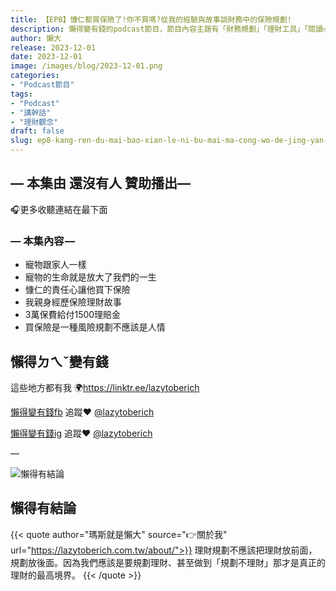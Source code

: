 ```yaml
---
title: 【EP8】慷仁都買保險了!你不買嗎?從我的經驗與故事談財務中的保險規劃!
description: 懶得變有錢的podcast節目，節目內容主題有「財務規劃」「理財工具」「閱讀心得」「職涯與生活」，內容涵蓋了你與金錢會產生的所有關係。如果想要讓自己對「財務規劃」的本質有更進一步的認識，歡迎訂閱、追蹤、分享並歡迎進一步提出你的想法，讓更多人一起財務有規劃、快樂有方法。
author: 懶大
release: 2023-12-01
date: 2023-12-01
image: /images/blog/2023-12-01.png
categories:
- "Podcast節目"
tags:
- "Podcast"
- "講幹話"
- "理財觀念"
draft: false
slug: ep8-kang-ren-du-mai-bao-xian-le-ni-bu-mai-ma-cong-wo-de-jing-yan-yu-gu-shi-tan-cai-wu-zhong-de-bao-xian-gui-hua
---
```

## — 本集由 還沒有人 贊助播出—

🎧更多收聽連結在最下面

### — 本集內容 —

- 寵物跟家人一樣
- 寵物的生命就是放大了我們的一生
- 慷仁的責任心讓他買下保險
- 我親身經歷保險理財故事
- 3萬保費給付1500理賠金
- 買保險是一種風險規劃不應該是人情

## 懶得ㄉㄟˇ變有錢

這些地方都有我 🌍https://linktr.ee/lazytoberich

[懶得變有錢fb](https://www.facebook.com/lazytoberich) 追蹤❤️ [@lazytoberich](https://www.facebook.com/lazytoberich)

[懶得變有錢ig](https://www.instagram.com/lazytoberich/) 追蹤❤️ [@lazytoberich](https://www.instagram.com/lazytoberich/)

—



![懶得有結論](/images/blog/lazytobeconclude.svg)
## 懶得有結論

{{< quote author="瑪斯就是懶大" source="👉關於我" url="https://lazytoberich.com.tw/about/">}}
理財規劃不應該把理財放前面，規劃放後面。因為我們應該是要規劃理財、甚至做到「規劃不理財」那才是真正的理財的最高境界。
{{< /quote >}}





